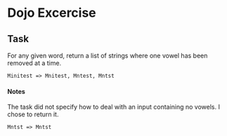 # Dojo Excercise

## Task
For any given word, return a list of strings where one vowel has been removed at a time.

```
Minitest => Mnitest, Mntest, Mntst
```

#### Notes
The task did not specify how to deal with an input containing no vowels. I chose to return it.

```
Mntst => Mntst
```
